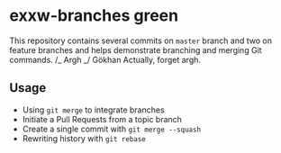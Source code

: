 # exxw-branches green

This repository contains several commits on `master` branch and two on feature branches and helps demonstrate branching and merging Git commands.
/_ Argh _/
Gökhan
Actually, forget argh.

## Usage

- Using `git merge` to integrate branches
- Initiate a Pull Requests from a topic branch
- Create a single commit with `git merge --squash`
- Rewriting history with `git rebase`
